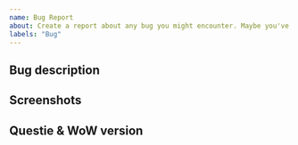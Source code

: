 ```yaml
---
name: Bug Report
about: Create a report about any bug you might encounter. Maybe you've got some error message showing up?
labels: "Bug"
---
```

<!-- READ THIS FIRST

Hello, thanks for taking the time to report a bug!

Before you proceed, please verify that you're running the latest version of Questie. The easiest way to do this is via the Curseforge client, but you can also download the latest version here: https://www.curseforge.com/wow/addons/questie

Questie is one of the most popular Classic WoW addons, with over 30 million downloads. However, like almost all WoW addons, it's built and maintained by a team of volunteers.

If you'd like to help, please consider making a donation. You can do so here: https://www.paypal.com/cgi-bin/webscr?cmd=_donations&business=aero1861%40gmail%2ecom&lc=CA&item_name=Questie%20Devs&currency_code=USD&bn=PP%2dDonationsBF%3abtn_donate_LG%2egif%3aNonHosted

You can also help as a tester, developer or translator. To do so please join the Questie Discord here https://discord.gg/fYcQfv7

-->


## Bug description
<!-- Explain in detail what the bug is and how you encountered it. If possible explain how it can be reproduced. -->


## Screenshots
<!-- If you can, add a screenshot to help explaining the bug. Simply drag and drop the image in this input field, no need to upload it to any other image platform. -->


## Questie & WoW version
<!--
Which version of Questie are you using? You can find it by:
- 1. Hovering over the Questie Minimap Icon
- 2. looking at your Questie.toc file (open it with any text editor).
It looks something like this: "v5.9.0" or "## Version: 5.9.0".

Please also state if your quest issue is about Classic Era/SoM or Wotlk.
-->
